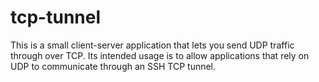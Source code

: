 # tcp-tunnel
This is a small client-server application that lets you send UDP traffic through over TCP. Its intended usage is to allow applications that rely on UDP to communicate through an SSH TCP tunnel.
